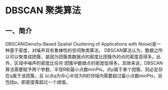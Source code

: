 # DBSCAN 聚类算法
## 一、简介
DBSCAN(Density-Based Spatial Clustering of Applications with Noise)是一种基于密度，对噪声具有鲁棒性的空间聚类算法。
DBSCAN算法认为，数据之所以可以聚类成团簇，是因为团簇类数据点的密度比团簇外的点的密度高得多。此外，区域中噪声的密度比任何
团簇中数据点的密度低得多。具体来说，DBSCAN算法需要赋予两个参数，半径R和最小点数minPts。点p属于某个团簇，则必定存在q属于该团簇，且
以点q为中心半径为R的邻域内需要超过最小点数minPts，且包括p。即密度需超过一个阈值。